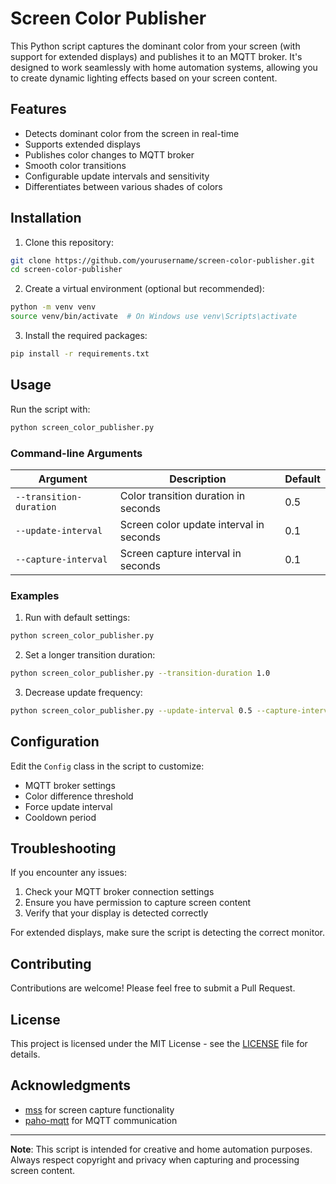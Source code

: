 # Screen Color Publisher

This Python script captures the dominant color from your screen (with support for extended displays) and publishes it to an MQTT broker. It's designed to work seamlessly with home automation systems, allowing you to create dynamic lighting effects based on your screen content.

## Features

- Detects dominant color from the screen in real-time
- Supports extended displays
- Publishes color changes to MQTT broker
- Smooth color transitions
- Configurable update intervals and sensitivity
- Differentiates between various shades of colors

## Installation

1. Clone this repository:

```bash
git clone https://github.com/yourusername/screen-color-publisher.git
cd screen-color-publisher
```

2. Create a virtual environment (optional but recommended):

```bash
python -m venv venv
source venv/bin/activate  # On Windows use venv\Scripts\activate
```

3. Install the required packages:

```bash
pip install -r requirements.txt
```

## Usage

Run the script with:

```bash
python screen_color_publisher.py
```

### Command-line Arguments

| Argument | Description | Default |
|----------|-------------|---------|
| `--transition-duration` | Color transition duration in seconds | 0.5 |
| `--update-interval` | Screen color update interval in seconds | 0.1 |
| `--capture-interval` | Screen capture interval in seconds | 0.1 |

### Examples

1. Run with default settings:

```bash
python screen_color_publisher.py
```

2. Set a longer transition duration:
```bash
python screen_color_publisher.py --transition-duration 1.0
```

3. Decrease update frequency:
```bash
python screen_color_publisher.py --update-interval 0.5 --capture-interval 0.5
```

## Configuration

Edit the `Config` class in the script to customize:

- MQTT broker settings
- Color difference threshold
- Force update interval
- Cooldown period

## Troubleshooting

If you encounter any issues:

1. Check your MQTT broker connection settings
2. Ensure you have permission to capture screen content
3. Verify that your display is detected correctly

For extended displays, make sure the script is detecting the correct monitor.


## Contributing

Contributions are welcome! Please feel free to submit a Pull Request.

## License

This project is licensed under the MIT License - see the [LICENSE](LICENSE) file for details.

## Acknowledgments

- [mss](https://github.com/BoboTiG/python-mss) for screen capture functionality
- [paho-mqtt](https://github.com/eclipse/paho.mqtt.python) for MQTT communication

---

**Note**: This script is intended for creative and home automation purposes. Always respect copyright and privacy when capturing and processing screen content.